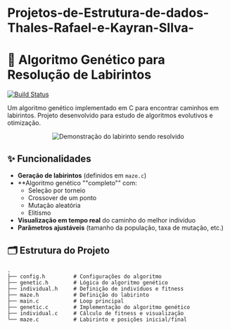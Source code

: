 # Projetos-de-Estrutura-de-dados-Thales-Rafael-e-Kayran-SIlva-

# 🧬 Algoritmo Genético para Resolução de Labirintos
[![Build Status](https://img.shields.io/badge/Compiled%20with-GCC-green)](https://gcc.gnu.org/)

Um algoritmo genético implementado em C para encontrar caminhos em labirintos. Projeto desenvolvido para estudo de algoritmos evolutivos e otimização.

<p align="center">
  <img src="maze_demo.gif" alt="Demonstração do labirinto sendo resolvido">
</p>

## ✨ Funcionalidades

- **Geração de labirintos** (definidos em `maze.c`)
- **Algoritmo genético ""completo"" com:
  - Seleção por torneio
  - Crossover de um ponto
  - Mutação aleatória
  - Elitismo
- **Visualização em tempo real** do caminho do melhor indivíduo
- **Parâmetros ajustáveis** (tamanho da população, taxa de mutação, etc.)

## 🗂 Estrutura do Projeto

```plaintext
.
├── config.h         # Configurações do algoritmo
├── genetic.h        # Lógica do algoritmo genético
├── individual.h     # Definição de indivíduos e fitness
├── maze.h           # Definição do labirinto
├── main.c           # Loop principal
├── genetic.c        # Implementação do algoritmo genético
├── individual.c     # Cálculo de fitness e visualização
└── maze.c           # Labirinto e posições inicial/final
